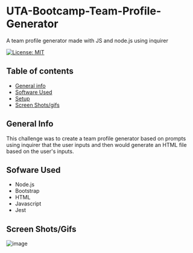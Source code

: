 # UTA-Bootcamp-Team-Profile-Generator
A team profile generator made with JS and node.js using inquirer

[![License: MIT](https://img.shields.io/badge/License-MIT-yellow.svg)](https://opensource.org/licenses/MIT)


## Table of contents
* [General info](#general-info)
* [Software Used](#software-used)
* [Setup](#setup)
* [Screen Shots/gifs](#screen-shots/gifs)


## General Info
This challenge was to create a team profile generator based on prompts using inquirer that the user inputs and then would generate an HTML file based on the user's inputs.

## Sofware Used 

- Node.js
- Bootstrap
- HTML 
- Javascript
- Jest 

## Screen Shots/Gifs

![image](https://user-images.githubusercontent.com/63430373/216197282-1f318685-4dad-4bd5-ac61-9cc71248a0a4.png)
